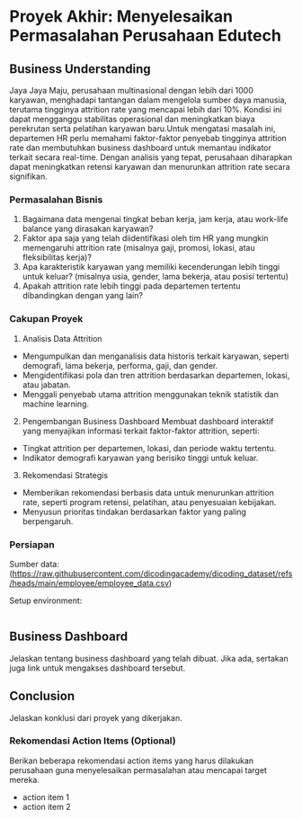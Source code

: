 # Proyek Akhir: Menyelesaikan Permasalahan Perusahaan Edutech

## Business Understanding

Jaya Jaya Maju, perusahaan multinasional dengan lebih dari 1000 karyawan, menghadapi tantangan dalam mengelola sumber daya manusia, terutama tingginya attrition rate yang mencapai lebih dari 10%. Kondisi ini dapat mengganggu stabilitas operasional dan meningkatkan biaya perekrutan serta pelatihan karyawan baru.Untuk mengatasi masalah ini, departemen HR perlu memahami faktor-faktor penyebab tingginya attrition rate dan membutuhkan business dashboard untuk memantau indikator terkait secara real-time. Dengan analisis yang tepat, perusahaan diharapkan dapat meningkatkan retensi karyawan dan menurunkan attrition rate secara signifikan.

### Permasalahan Bisnis

1. Bagaimana data mengenai tingkat beban kerja, jam kerja, atau work-life balance yang dirasakan karyawan?
2. Faktor apa saja yang telah diidentifikasi oleh tim HR yang mungkin memengaruhi attrition rate (misalnya gaji, promosi, lokasi, atau fleksibilitas kerja)?
3. Apa karakteristik karyawan yang memiliki kecenderungan lebih tinggi untuk keluar? (misalnya usia, gender, lama bekerja, atau posisi tertentu)
4. Apakah attrition rate lebih tinggi pada departemen tertentu dibandingkan dengan yang lain?


### Cakupan Proyek

1. Analisis Data Attrition
- Mengumpulkan dan menganalisis data historis terkait karyawan, seperti demografi, lama bekerja, performa, gaji, dan gender.
- Mengidentifikasi pola dan tren attrition berdasarkan departemen, lokasi, atau jabatan.
- Menggali penyebab utama attrition menggunakan teknik statistik dan machine learning.

2. Pengembangan Business Dashboard
Membuat dashboard interaktif yang menyajikan informasi terkait faktor-faktor attrition, seperti:
- Tingkat attrition per departemen, lokasi, dan periode waktu tertentu.
- Indikator demografi karyawan yang berisiko tinggi untuk keluar.

3. Rekomendasi Strategis
- Memberikan rekomendasi berbasis data untuk menurunkan attrition rate, seperti program retensi, pelatihan, atau penyesuaian kebijakan.
- Menyusun prioritas tindakan berdasarkan faktor yang paling berpengaruh.

### Persiapan

Sumber data: (https://raw.githubusercontent.com/dicodingacademy/dicoding_dataset/refs/heads/main/employee/employee_data.csv)

Setup environment:

```

```

## Business Dashboard

Jelaskan tentang business dashboard yang telah dibuat. Jika ada, sertakan juga link untuk mengakses dashboard tersebut.

## Conclusion

Jelaskan konklusi dari proyek yang dikerjakan.

### Rekomendasi Action Items (Optional)

Berikan beberapa rekomendasi action items yang harus dilakukan perusahaan guna menyelesaikan permasalahan atau mencapai target mereka.

- action item 1
- action item 2
